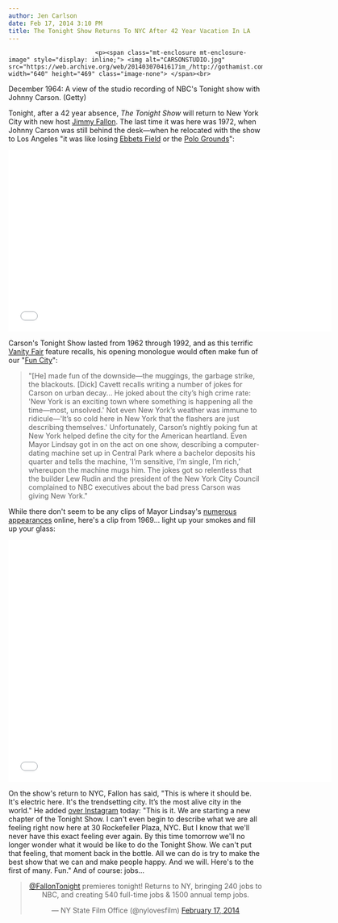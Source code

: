 ```yaml
---
author: Jen Carlson
date: Feb 17, 2014 3:10 PM
title: The Tonight Show Returns To NYC After 42 Year Vacation In LA
---
```



                            
                            
                            
                            <p><span class="mt-enclosure mt-enclosure-image" style="display: inline;"> <img alt="CARSONSTUDIO.jpg" src="https://web.archive.org/web/20140307041617im_/http://gothamist.com/attachments/arts_jen/CARSONSTUDIO.jpg" width="640" height="469" class="image-none"> </span><br>
<span class="photo_caption">December 1964: A view of the studio recording of NBC&apos;s Tonight show with Johnny Carson. (Getty)</span></p>

<p>Tonight, after a 42 year absence, <em>The Tonight Show</em> will return to New York City with new host <a href="https://web.archive.org/web/20140307041617/http://gothamist.com/tags/jimmyfallon">Jimmy Fallon</a>. The last time it was here was 1972, when Johnny Carson was still behind the desk&#x2014;when he relocated with the show to Los Angeles &quot;it was like losing <a href="https://web.archive.org/web/20140307041617/http://gothamist.com/tags/EbbetsField">Ebbets Field</a> or the <a href="https://web.archive.org/web/20140307041617/http://gothamist.com/tags/PoloGrounds">Polo Grounds</a>&quot;:</p>

<p><iframe width="640" height="360" src="//web.archive.org/web/20140307041617if_/http://www.youtube.com/embed/7VKMgunxmRc" frameborder="0" allowfullscreen></iframe></p>

<p>Carson&apos;s Tonight Show lasted from 1962 through 1992, and as this terrific <a href="https://web.archive.org/web/20140307041617/http://www.vanityfair.com/hollywood/2014/02/johnny-carson-the-tonight-show">Vanity Fair</a> feature recalls, his opening monologue would often make fun of our &quot;<a href="https://web.archive.org/web/20140307041617/http://gothamist.com/2013/09/16/the_1970s_pamphlet_aimed_at_keeping.php#photo-1">Fun City</a>&quot;:</p><blockquote>&quot;[He] made fun of the downside&#x2014;the muggings, the garbage strike, the blackouts. [Dick] Cavett recalls writing a number of jokes for Carson on urban decay... He joked about the city&#x2019;s high crime rate: &apos;New York is an exciting town where something is happening all the time&#x2014;most, unsolved.&apos; Not even New York&#x2019;s weather was immune to ridicule&#x2014;&apos;It&#x2019;s so cold here in New York that the flashers are just describing themselves.&apos; Unfortunately, Carson&#x2019;s nightly poking fun at New York helped define the city for the American heartland. Even Mayor Lindsay got in on the act on one show, describing a computer-dating machine set up in Central Park where a bachelor deposits his quarter and tells the machine, &apos;I&#x2019;m sensitive, I&#x2019;m single, I&#x2019;m rich,&apos; whereupon the machine mugs him. The jokes got so relentless that the builder Lew Rudin and the president of the New York City Council complained to NBC executives about the bad press Carson was giving New York.&quot;</blockquote>While there don&apos;t seem to be any clips of Mayor Lindsay&apos;s <a href="https://web.archive.org/web/20140307041617/http://www.nytimes.com/2005/01/26/arts/television/26cars.html">numerous appearances</a> online, here&apos;s a clip from 1969... light up your smokes and fill up your glass: <p></p>

<p><iframe width="640" height="480" src="//web.archive.org/web/20140307041617if_/http://www.youtube.com/embed/aUhViRJf7IA" frameborder="0" allowfullscreen></iframe></p>

<p>On the show&apos;s return to NYC, Fallon has said, &quot;This is where it should be. It&apos;s electric here. It&apos;s the trendsetting city. It&#x2019;s the most alive city in the world.&quot; He added <a href="https://web.archive.org/web/20140307041617/http://instagram.com/p/khdQ23PZ8p/">over Instagram</a> today: &quot;This is it. We are starting a new chapter of the Tonight Show. I can&apos;t even begin to describe what we are all feeling right now here at 30 Rockefeller Plaza, NYC. But I know that we&apos;ll never have this exact feeling ever again. By this time tomorrow we&apos;ll no longer wonder what it would be like to do the Tonight Show. We can&apos;t put that feeling, that moment back in the bottle. All we can do is try to make the best show that we can and make people happy. And we will. Here&apos;s to the first of many. Fun.&quot; And of course: jobs...</p>

<center><blockquote class="twitter-tweet" lang="en"><p><a href="https://web.archive.org/web/20140307041617/https://twitter.com/FallonTonight">@FallonTonight</a> premieres tonight! Returns to NY, bringing 240 jobs to NBC, and creating 540 full-time jobs &amp; 1500 annual temp jobs.</p>&#x2014; NY State Film Office (@nylovesfilm) <a href="https://web.archive.org/web/20140307041617/https://twitter.com/nylovesfilm/statuses/435491341187837952">February 17, 2014</a></blockquote>
<script async src="//web.archive.org/web/20140307041617js_/http://platform.twitter.com/widgets.js" charset="utf-8"></script></center>
                            
                            
                            